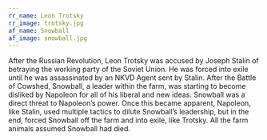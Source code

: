 ```yaml
---
rr_name: Leon Trotsky
rr_image: trotsky.jpg
af_name: Snowball
af_image: snowball.jpg
---
```


After the Russian Revolution, Leon Trotsky was accused by Joseph Stalin of betraying the working party of the Soviet Union. He was forced into exile until he was assassinated by an NKVD Agent sent by Stalin. After the Battle of Cowshed, Snowball, a leader within the farm, was starting to become disliked by Napoleon for all of his liberal and new ideas. Snowball was a direct threat to Napoleon’s power. Once this became apparent, Napoleon, like Stalin, used multiple tactics to dilute Snowball’s leadership, but in the end, forced Snowball off the farm and into exile, like Trotsky. All the farm animals assumed Snowball had died.